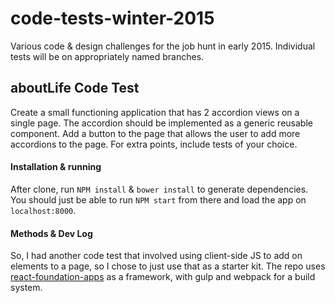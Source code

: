 # code-tests-winter-2015
Various code & design challenges for the job hunt in early 2015. Individual tests will be on appropriately named branches.

## aboutLife Code Test
Create a small functioning application that has 2 accordion views on a single page. The accordion should be implemented as a generic reusable component. Add a button to the page that allows the user to add more accordions to the page. For extra points, include tests of your choice.

#### Installation & running
After clone, run ```NPM install``` & ```bower install``` to generate dependencies. You should just be able to run ```NPM start``` from there and load the app on ```localhost:8000```.

#### Methods & Dev Log
So, I had another code test that involved using client-side JS to add on elements to a page, so I chose to just use that as a starter kit. The repo uses [react-foundation-apps]() as a framework, with gulp and webpack for a build system. 